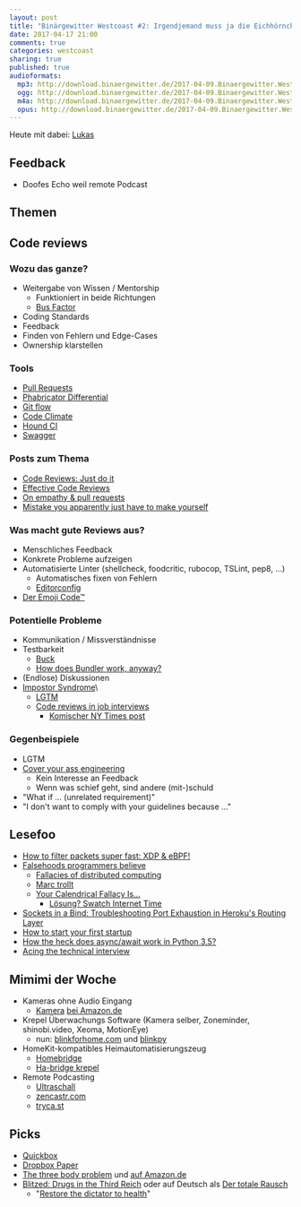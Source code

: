 ```yaml
---
layout: post
title: "Binärgewitter Westcoast #2: Irgendjemand muss ja die Eichhörnchen überwachen!"
date: 2017-04-17 21:00
comments: true
categories: westcoast
sharing: true
published: true
audioformats:
  mp3: http://download.binaergewitter.de/2017-04-09.Binaergewitter.Westcoast.2.mp3
  ogg: http://download.binaergewitter.de/2017-04-09.Binaergewitter.Westcoast.2.ogg
  m4a: http://download.binaergewitter.de/2017-04-09.Binaergewitter.Westcoast.2.m4a
  opus: http://download.binaergewitter.de/2017-04-09.Binaergewitter.Westcoast.2.opus
---
```

Heute mit dabei: [Lukas](https://twitter.com/lumaxis)

## Feedback

- Doofes Echo weil remote Podcast

## Themen

## Code reviews

### Wozu das ganze?

- Weitergabe von Wissen / Mentorship
  * Funktioniert in beide Richtungen
  * [Bus Factor](https://en.wikipedia.org/wiki/Bus_factor)
- Coding Standards
- Feedback
- Finden von Fehlern und Edge-Cases
- Ownership klarstellen

### Tools

- [Pull Requests](https://help.github.com/articles/about-pull-requests/)
- [Phabricator Differential](https://www.phacility.com/phabricator/differential/ )
- [Git flow](https://danielkummer.github.io/git-flow-cheatsheet/)
- [Code Climate](https://codeclimate.com/)
- [Hound CI](https://houndci.com/)
- [Swagger](http://swagger.io/)

### Posts zum Thema

- [Code Reviews: Just do it](https://blog.codinghorror.com/code-reviews-just-do-it/)
- [Effective Code Reviews](https://blog.fogcreek.com/effective-code-reviews-9-tips-from-a-converted-skeptic/)
- [On empathy & pull requests](https://slack.engineering/on-empathy-pull-requests-979e4257d158)
- [Mistake you apparently just have to make yourself](https://medium.com/@mcfunley/mistakes-you-apparently-just-have-to-make-yourself-cc2dd2bfc25c)

### Was macht gute Reviews aus?

- Menschliches Feedback
- Konkrete Probleme aufzeigen
- Automatisierte Linter (shellcheck, foodcritic, rubocop, TSLint, pep8, ...)
  * Automatisches fixen von Fehlern
  * [Editorconfig](http://editorconfig.org/)
- [Der Emoji Code™](https://gist.github.com/pfleidi/4422a5cac5b04550f714f1f886d2feea)

### Potentielle Probleme

- Kommunikation / Missverständnisse
- Testbarkeit
  * [Buck](https://buckbuild.com/)
  * [How does Bundler work, anyway?](https://www.youtube.com/watch?v=4DqzaqeeMgY)
- (Endlose) Diskussionen
- [Impostor Syndrome](https://en.wikipedia.org/wiki/Impostor_syndrome)\
  * [LGTM]( https://www.youtube.com/watch?v=erh2ngRZxs0 )
  * [Code reviews in job interviews]()
    * [Komischer NY Times post](https://www.nytimes.com/2017/04/08/opinion/sunday/the-utter-uselessness-of-job-interviews.html)

### Gegenbeispiele

- LGTM
- [Cover your ass engineering]( https://en.wikipedia.org/wiki/Cover_your_ass )
    * Kein Interesse an Feedback
    * Wenn was schief geht, sind andere (mit-)schuld
- "What if ... (unrelated requirement)"
- "I don't want to comply with your guidelines because ..."

## Lesefoo

- [How to filter packets super fast: XDP & eBPF!](https://jvns.ca/blog/2017/04/07/xdp-bpf-tutorial/)
- [Falsehoods programmers believe](http://andre.arko.net/2013/03/24/falsehoods-programmers-believe/)
  * [Fallacies of distributed computing](https://en.wikipedia.org/wiki/Fallacies_of_distributed_computing)
  * [Marc trollt](https://tickets.puppetlabs.com/browse/PUP-2526?focusedCommentId=88089&page=com.atlassian.jira.plugin.system.issuetabpanels:comment-tabpanel#comment-88089)
  * [Your Calendrical Fallacy Is...](http://yourcalendricalfallacyis.com)
    * [Lösung? Swatch Internet Time](https://en.wikipedia.org/wiki/Swatch_Internet_Time)
- [Sockets in a Bind: Troubleshooting Port Exhaustion in Heroku's Routing Layer](https://engineering.heroku.com/blogs/2017-03-30-sockets-in-a-bind/)
- [How to start your first startup](https://zachholman.com/posts/start-up-your-startup)
- [How the heck does async/await work in Python 3.5?](https://snarky.ca/how-the-heck-does-async-await-work-in-python-3-5/)
- [Acing the technical interview](https://aphyr.com/posts/340-acing-the-technical-interview)

## Mimimi der Woche

- Kameras ohne Audio Eingang
  * [Kamera](https://www.amazon.com/Olympus-Mirrorless-Digital-Camera-14-42mm/dp/B01CIXJSOK) [bei Amazon.de](http://amzn.to/2p8gJGi)
- Krepel Überwachungs Software (Kamera selber, Zoneminder, shinobi.video, Xeoma, MotionEye)
  * nun: [blinkforhome.com](https://blinkforhome.com/) und [blinkpy](https://github.com/fronzbot/blinkpy)
- HomeKit-kompatibles Heimautomatisierungszeug
  * [Homebridge](https://github.com/nfarina/homebridge)
  * [Ha-bridge krepel](https://github.com/bwssytems/ha-bridge)
- Remote Podcasting
  * [Ultraschall](http://ultraschall.fm/)
  * [zencastr.com](https://zencastr.com/)
  * [tryca.st](https://tryca.st/)

## Picks

- [Quickbox](http://quickbox.io)
- [Dropbox Paper](https://paper.dropbox.com)
- [The three body problem](https://en.wikipedia.org/wiki/The_Three-Body_Problem) und [auf Amazon.de](http://amzn.to/2ofWZiv)
- [Blitzed: Drugs in the Third Reich](https://www.amazon.com/Blitzed-Drugs-Third-Norman-Ohler-ebook/dp/B01IAS9G94/) oder auf Deutsch als [Der totale Rausch](https://www.amazon.de/dp/3462050354/)
  * "[Restore the dictator to health](http://dobyfriday.com/18)"

